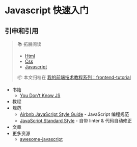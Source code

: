 # Javascript 快速入门

## 引申和引用

> :books: 拓展阅读
>
> - [Html](html.md)
> - [Css](css.md)
> - [Javascript](javascript.md)
>
> :package: 本文归档在 [我的前端技术教程系列：frontend-tutorial](https://github.com/dunwu/frontend-tutorial)

- 书籍
  - [You Don't Know JS](https://github.com/getify/You-Dont-Know-JS)
- 教程
- 规范
  - [Airbnb JavaScript Style Guide](https://github.com/airbnb/javascript) - JavaScript 编程规范
  - [JavaScript Standard Style](https://github.com/standard/standard/blob/master/docs/README-zhcn.md) - 自带 linter & 代码自动修正
- 文章
- 更多资源
  - [awesome-javascript](https://github.com/sorrycc/awesome-javascript)
